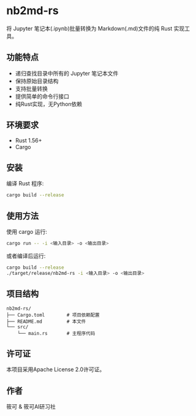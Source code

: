 # nb2md-rs

将 Jupyter 笔记本(.ipynb)批量转换为 Markdown(.md)文件的纯 Rust 实现工具。

## 功能特点

- 递归查找目录中所有的 Jupyter 笔记本文件
- 保持原始目录结构
- 支持批量转换
- 提供简单的命令行接口
- 纯Rust实现，无Python依赖

## 环境要求

- Rust 1.56+
- Cargo

## 安装

编译 Rust 程序:

```bash
cargo build --release
```

## 使用方法

使用 cargo 运行:

```bash
cargo run -- -i <输入目录> -o <输出目录>
```

或者编译后运行:

```bash
cargo build --release
./target/release/nb2md-rs -i <输入目录> -o <输出目录>
```

## 项目结构

```
nb2md-rs/
├── Cargo.toml        # 项目依赖配置
├── README.md         # 本文件
└── src/
    └── main.rs       # 主程序代码
```

## 许可证

本项目采用Apache License 2.0许可证。

## 作者

筱可 & 筱可AI研习社
